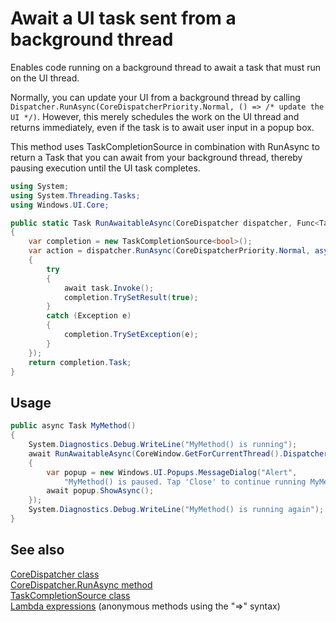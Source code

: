 # Await a UI task sent from a background thread

Enables code running on a background thread to await a task that must run on the UI thread.  

Normally, you can update your UI from a background thread 
by calling `Dispatcher.RunAsync(CoreDispatcherPriority.Normal, () => /* update the UI */)`. 
However, this merely schedules the work on the UI thread and returns immediately, 
even if the task is to await user input in a popup box.
    
This method uses TaskCompletionSource in combination with RunAsync to return a Task 
that you can await from your background thread, thereby pausing execution until the UI task completes.   

```C#
using System;
using System.Threading.Tasks;
using Windows.UI.Core;

public static Task RunAwaitableAsync(CoreDispatcher dispatcher, Func<Task> task)
{
    var completion = new TaskCompletionSource<bool>();
    var action = dispatcher.RunAsync(CoreDispatcherPriority.Normal, async () =>
    {
        try
        {
            await task.Invoke();
            completion.TrySetResult(true);
        }
        catch (Exception e)
        {
            completion.TrySetException(e);
        }
    });
    return completion.Task;
}
```

## Usage

```C#
public async Task MyMethod()
{
    System.Diagnostics.Debug.WriteLine("MyMethod() is running");
    await RunAwaitableAsync(CoreWindow.GetForCurrentThread().Dispatcher, async () =>
    {
        var popup = new Windows.UI.Popups.MessageDialog("Alert", 
            "MyMethod() is paused. Tap 'Close' to continue running MyMethod()");
        await popup.ShowAsync();
    });
    System.Diagnostics.Debug.WriteLine("MyMethod() is running again");
}
```

## See also

[CoreDispatcher class](https://msdn.microsoft.com/library/windows/apps/windows.ui.core.coredispatcher.aspx)  
[CoreDispatcher.RunAsync method](https://msdn.microsoft.com/library/windows/apps/windows.ui.core.coredispatcher.runasync.aspx)  
[TaskCompletionSource<TResult> class](https://msdn.microsoft.com/library/dd449174.aspx)  
[Lambda expressions](https://msdn.microsoft.com/library/bb397687.aspx) (anonymous methods using the "=>" syntax)  
